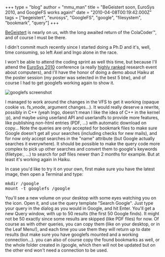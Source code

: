 +++
type = "blog"
author = "mmu_man"
title = "BeGeistert soon, EuroSys 2010, and GoogleFS works again!"
date = "2010-04-08T00:19:42.000Z"
tags = ["begeistert", "eurosys", "GoogleFS", "google", "filesystem", "bookmark", "query"]
+++

<a href="http://begeistert.org/" title="BeGeistert">BeGeistert</a> is nearly on us, with the long awaited return of the ColaCoder™, and of course I must be there.

I didn't commit much recently since I started doing a Ph.D and it's, well, time consuming, so left Axel and Ingo alone in the race.

I won't be able to attend the coding sprint as well this time, but because I'll attend the <a href="http://eurosys2010.sigops-france.fr/" title="EuroSys 2010">EuroSys 2010</a> conference (a really <a href="http://citeseerx.ist.psu.edu/stats/venues?y=2007">highly ranked</a> research event about computers), and I'll have the honor of doing a demo about Haiku at the poster session (my poster was selected in the best 5 btw), and of course I had to get googlefs working again to show it.
<!--more-->
<img src="http://revolf.free.fr/beos/shots/shot_googlefs_works_again_001.png" alt="googlefs screenshot">

I managed to work around the changes in the VFS to get it working (opaque cookie vs. fs_vnode, argument changes...). It would really deserve a rewrite, possibly in C++ (yeah Ingo, doesn't mean I like the idea of C++ in the kernel :p), and maybe using userland API and userlandfs to provide more features, like publishing non-html entries (PDF, ...) with automatic download on copy... Note the queries are only accepted for bookmark files to make sure Google doesn't get all your searches (including checks for new mails), and for now only accept searches in the "name" attribute (but Google actually searches it everywhere). It should be possible to make the query code more complex to pick up other searches and convert them to google's keywords (filetype:, ...) to search for pdf files newer than 2 months for example. But at least it's working again in Haiku. 

In case you'd like to try it on your own, first make sure you have the latest image, then open a Terminal and type:

<pre class="terminal">mkdir /google
mount -t googlefs /google</pre>

You'll see a new volume on your desktop with some eyes watching you on the icon. Open it, and use the query template "Search Google". Just type your query in the dialog as you would in Google, and hit <span class="key">Enter</span>. You'll get a new Query window, with up to 50 results (the first 50 Google finds). It might not be 50 exactly since some results are skipped (like PDF files) for now.
Of course as with other queries, you can copy them (like on your desktop, or in the Leaf Menu!), and each time you use them they will return up to date results (but make sure you have googlefs mounted and a working connection...). you can also of course copy the found bookmarks as well, or the whole folder created in /google, which then will not be updated but on the other end won't need a connection to be used.